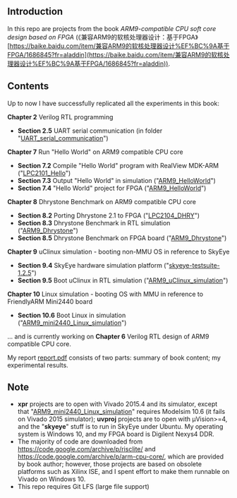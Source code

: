 ## Introduction

In this repo are projects from the book *ARM9-compatible CPU soft core design based on FPGA* (《兼容ARM9的软核处理器设计：基于FPGA》[https://baike.baidu.com/item/兼容ARM9的软核处理器设计%EF%BC%9A基于FPGA/1686845?fr=aladdin](https://baike.baidu.com/item/兼容ARM9的软核处理器设计%EF%BC%9A基于FPGA/1686845?fr=aladdin)).



## Contents

Up to now I have successfully replicated all the experiments in this book:

**Chapter 2** Verilog RTL programming

- **Section 2.5** UART serial communication (in folder "[UART_serial_communication](https://github.com/jasha64/ARM9-compatible-soft-CPU-core/tree/master/UART_serial_communication)")

**Chapter 7** Run "Hello World" on ARM9 compatible CPU core

- **Section 7.2** Compile "Hello World" program with RealView MDK-ARM ("[LPC2101_Hello](https://github.com/jasha64/ARM9-compatible-soft-CPU-core/tree/master/LPC2101_Hello)")
- **Section 7.3** Output "Hello World" in simulation ("[ARM9_HelloWorld](https://github.com/jasha64/ARM9-compatible-soft-CPU-core/tree/master/ARM9_HelloWorld)")
- **Section 7.4** "Hello World" project for FPGA ("[ARM9_HelloWorld](https://github.com/jasha64/ARM9-compatible-soft-CPU-core/tree/master/ARM9_HelloWorld)")

**Chapter 8** Dhrystone Benchmark on ARM9 compatible CPU core

- **Section 8.2** Porting Dhrystone 2.1 to FPGA ("[LPC2104_DHRY](https://github.com/jasha64/ARM9-compatible-soft-CPU-core/tree/master/LPC2104_DHRY)")
- **Section 8.3** Dhrystone Benchmark in RTL simulation ("[ARM9_Dhrystone](https://github.com/jasha64/ARM9-compatible-soft-CPU-core/tree/master/ARM9_Dhrystone)")
- **Section 8.5** Dhrystone Benchmark on FPGA board ("[ARM9_Dhrystone](https://github.com/jasha64/ARM9-compatible-soft-CPU-core/tree/master/ARM9_Dhrystone)")

**Chapter 9** uClinux simulation - booting non-MMU OS in reference to SkyEye

- **Section 9.4** SkyEye hardware simulation platform ("[skyeye-testsuite-1.2.5](https://github.com/jasha64/ARM9-compatible-soft-CPU-core/tree/master/skyeye-testsuite-1.2.5)")
- **Section 9.5** Boot uClinux in RTL simulation ("[ARM9_uClinux_simulation](https://github.com/jasha64/ARM9-compatible-soft-CPU-core/tree/master/ARM9_uClinux_simulation)")

**Chapter 10** Linux simulation - booting OS with MMU in reference to FriendlyARM Mini2440 board

- **Section 10.6** Boot Linux in simulation ("[ARM9_mini2440_Linux_simulation](https://github.com/jasha64/ARM9-compatible-soft-CPU-core/tree/master/ARM9_mini2440_Linux_simulation)")



... and is currently working on **Chapter 6** Verilog RTL design of ARM9 compatible CPU core.

My report [report.pdf](https://github.com/jasha64/ARM9-compatible-soft-CPU-core/blob/master/report.pdf) consists of two parts: summary of book content; my experimental results.



## Note

- **xpr** projects are to open with Vivado 2015.4 and its simulator, except that "[ARM9_mini2440_Linux_simulation](https://github.com/jasha64/ARM9-compatible-soft-CPU-core/tree/master/ARM9_mini2440_Linux_simulation)" requires Modelsim 10.6 (it fails on Vivado 2015 simulator); **uvproj** projects are to open with μVision>=4, and the "**skyeye**" stuff is to run in SkyEye under Ubuntu. My operating system is Windows 10, and my FPGA board is Digilent Nexys4 DDR.
- The majority of code are downloaded from https://code.google.com/archive/p/risclite/ and https://code.google.com/archive/p/arm-cpu-core/, which are provided by book author; however, those projects are based on obsolete platforms such as Xilinx ISE, and I spent effort to make them runnable on Vivado on Windows 10.
- This repo requires Git LFS (large file support)


